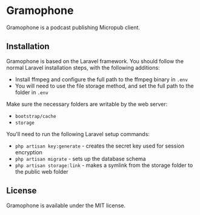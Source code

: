 # Gramophone

Gramophone is a podcast publishing Micropub client.

## Installation

Gramophone is based on the Laravel framework. You should follow the normal Laravel installation steps, with the following additions:

* Install ffmpeg and configure the full path to the ffmpeg binary in `.env`
* You will need to use the file storage method, and set the full path to the folder in `.env`

Make sure the necessary folders are writable by the web server:

* `bootstrap/cache`
* `storage`

You'll need to run the following Laravel setup commands:

* `php artisan key:generate` - creates the secret key used for session encryption
* `php artisan migrate` - sets up the database schema
* `php artisan storage:link` - makes a symlink from the storage folder to the public web folder

## License

Gramophone is available under the MIT license.
